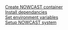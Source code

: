 [Create NOWCAST container](https://github.com/NOC-MSM/C-RISC/wiki/Level-9:-Create-nowcast-docker-container)  
[Install dependancies](https://github.com/NOC-MSM/C-RISC/wiki/Level-10:-Download-and-install-relevent-dependancies)  
[Set environment variables](https://github.com/NOC-MSM/C-RISC/wiki/Level-11:-Set-environment-variables)  
[Setup NOWCAST system](https://github.com/NOC-MSM/C-RISC/wiki/Level-12:-Setup-NOWCAST-system)
